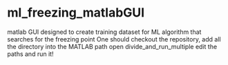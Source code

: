 # ml_freezing_matlabGUI
matlab GUI designed to create training dataset for ML algorithm that searches for the freezing point
One should checkout the repository, add all the directory into the MATLAB path
open divide_and_run_multiple edit the paths and run it!
